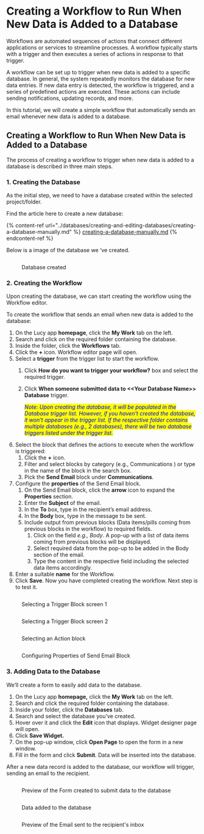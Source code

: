# Creating a Workflow to Run When New Data is Added to a Database

Workflows are automated sequences of actions that connect different applications or services to streamline processes. A workflow typically starts with a trigger and then executes a series of actions in response to that trigger.

A workflow can be set up to trigger when new data is added to a specific database. In general, the system repeatedly monitors the database for new data entries. If new data entry is detected, the workflow is triggered, and a series of predefined actions are executed. These actions can include sending notifications, updating records, and more.

In this tutorial, we will create a simple workflow that automatically sends an email whenever new data is added to a database.

## Creating a Workflow to Run When New Data is Added to a Database

The process of creating a workflow to trigger when new data is added to a database is described in three main steps.

### 1. Creating the Database

As the initial step, we need to have a database created within the selected project/folder.

Find the article here to create a new database:



{% content-ref url="../databases/creating-and-editing-databases/creating-a-database-manually.md" %}
[creating-a-database-manually.md](../databases/creating-and-editing-databases/creating-a-database-manually.md)
{% endcontent-ref %}



Below is a image of the database we ‘ve created.

<figure><img src="../.gitbook/assets/CreatingAWorkfloWhen NewDataIsaddedToADatabase_S1.png" alt=""><figcaption><p>Database created</p></figcaption></figure>

### 2. Creating the Workflow

Upon creating the database, we can start creating the workflow using the Workflow editor.

To create the workflow that sends an email when new data is added to the database:

1. On the Lucy app **homepage**, click the **My Work** tab on the left.&#x20;
2. Search and click on the required folder containing the database.
3. Inside the folder, click the **Workflows** tab.
4. Click the **+** icon. Workflow editor page will open.
5. Select a **trigger** from the trigger list to start the workflow.
   1. Click **How do you want to trigger your workflow?** box and select the required trigger.
   2.  Click **When someone submitted data to <\<Your Database Name>> Database** trigger.&#x20;

       _<mark style="color:blue;">Note: Upon creating the database, it will be populated in the Database trigger list. However, if you haven't created the database, it won't appear in the trigger list. If the respective folder contains multiple databases (e.g., 2 databases), there will be two database triggers listed under the trigger list.</mark>_
6. Select the block that defines the actions to execute when the workflow is triggered:
   1. Click the **+** icon.
   2. Filter and select blocks by category (e.g., Communications ) or type in the name of the block in the search box.
   3. Pick the **Send Email** block under **Communications**.
7. Configure the **properties** of the Send Email block.
   1. On the Send Email block, click the **arrow** icon to expand the **Properties** section.
   2. Enter the **Subject** of the email.
   3. In the **To** box, type in the recipient’s email address.
   4. In the **Body** box, type in the message to be sent.
   5. Include output from previous blocks (Data items/pills coming from previous blocks in the workflow) to required fields.
      1. Click on the field _e.g., Body_. A pop-up with a list of data items coming from previous blocks will be displayed.
      2. Select required data from the pop-up to be added in the Body section of the email.
      3. Type the content in the respective field including the selected data items accordingly.
8. Enter a suitable **name** for the Workflow.
9. Click **Save**. Now you have completed creating the workflow. Next step is to test it.

<figure><img src="../.gitbook/assets/CreatingAWorkfloWhen NewDataIsaddedToADatabase_S2.png" alt=""><figcaption><p>Selecting a Trigger Block screen 1</p></figcaption></figure>

<figure><img src="../.gitbook/assets/CreatingAWorkfloWhen NewDataIsaddedToADatabase_S3_1.png" alt=""><figcaption><p>Selecting a Trigger Block screen 2</p></figcaption></figure>

<figure><img src="../.gitbook/assets/CreatingAWorkfloWhen NewDataIsaddedToADatabase_S4.png" alt=""><figcaption><p>Selecting an Action block</p></figcaption></figure>

<figure><img src="../.gitbook/assets/CreatingAWorkfloWhen NewDataIsaddedToADatabase_S5_2.png" alt=""><figcaption><p>Configuring Properties of Send Email Block</p></figcaption></figure>

### 3. Adding Data to the Database

We’ll create a form to easily add data to the database.

1. On the Lucy app **homepage,** click the **My Work** tab on the left.
2. Search and click the required folder containing the database.
3. Inside your folder, click the **Databases** tab.
4. Search and select the database you’ve created.
5. Hover over it and click the **Edit** icon that displays. Widget designer page will open.
6. Click **Save Widget.**
7. On the pop-up window, click **Open Page** to open the form in a new window.
8. Fill in the form and click **Submit**. Data will be inserted into the database.

After a new data record is added to the database, our workflow will trigger, sending an email to the recipient.

<figure><img src="../.gitbook/assets/CreatingAWorkfloWhen NewDataIsaddedToADatabase_S6.png" alt=""><figcaption><p>Preview of the Form created to submit data to the database</p></figcaption></figure>

<figure><img src="../.gitbook/assets/CreatingAWorkfloWhen NewDataIsaddedToADatabase_S7.png" alt=""><figcaption><p>Data added to the database</p></figcaption></figure>

<figure><img src="../.gitbook/assets/CreatingAWorkfloWhen NewDataIsaddedToADatabase_S8.png" alt=""><figcaption><p>Preview of the Email sent to the recipient's inbox</p></figcaption></figure>
